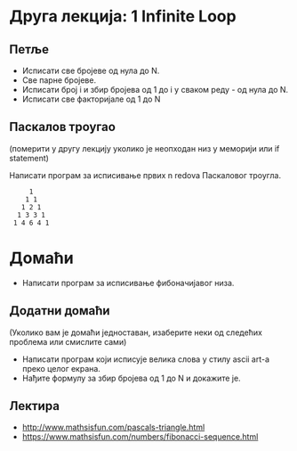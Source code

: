 # Друга лекција: 1 Infinite Loop

## Петље

- Исписати све бројеве од нула до N.
- Све парне бројеве.
- Исписати број i и збир бројева од 1 до i у сваком реду - од нула до N.
- Исписати све факторијале од 1 до N


## Паскалов троугао
(померити у другу лекцију уколико је неопходан низ у меморији или if statement)

Написати програм за исписивање првих n redova Паскаловог троугла.
```
     1
    1 1
   1 2 1
  1 3 3 1
 1 4 6 4 1
```

# Домаћи

- Написати програм за исписивање фибоначијавог низа.

## Додатни домаћи
(Уколико вам је домаћи једноставан, изаберите неки од следећих проблема или смислите сами)

- Написати програм који исписује велика слова у стилу ascii art-а преко целог екрана.
- Нађите формулу за збир бројева од 1 до N и докажите је.

## Лектира
- http://www.mathsisfun.com/pascals-triangle.html
- https://www.mathsisfun.com/numbers/fibonacci-sequence.html
